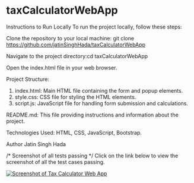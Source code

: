 # taxCalculatorWebApp

Instructions to Run Locally
To run the project locally, follow these steps:

Clone the repository to your local machine: git clone https://github.com/jatinSinghHada/taxCalculatorWebApp

Navigate to the project directory:cd taxCalculatorWebApp

Open the index.html file in your web browser.

Project Structure: 
1. index.html: Main HTML file containing the form and popup elements.
2. style.css: CSS file for styling the HTML elements.
3. script.js: JavaScript file for handling form submission and calculations.

README.md: This file providing instructions and information about the project.


Technologies Used: HTML, CSS, JavaScript, Bootstrap.

Author
Jatin Singh Hada

/* Screenshot of all tests passing */ 
Click on the link below to view the screenshot of all the test cases passing.

[![Screenshot of Tax Calculator Web App](https://github.com/jatinSinghHada/taxCalculatorWebApp/raw/assets/114403539/e2ae944b-5bbc-4745-aec5-8a2fb2709018)](https://github.com/jatinSinghHada/taxCalculatorWebApp/issues/1#issue-2244422327)
